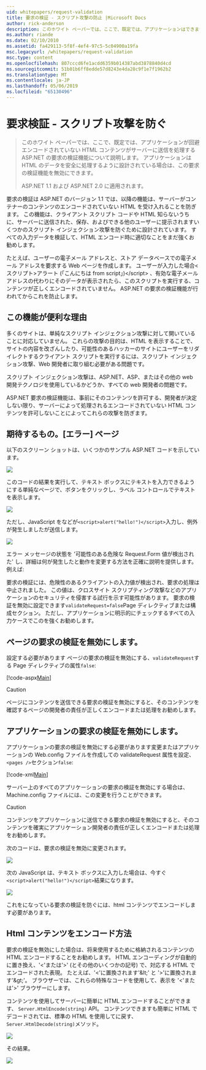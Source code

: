 ```yaml
---
uid: whitepapers/request-validation
title: 要求の検証 - スクリプト攻撃の防止 |Microsoft Docs
author: rick-anderson
description: このホワイト ペーパーでは、ここで、既定では、アプリケーションはできませんがエンコードされていない HTML コンテンツして処理する ASP.NET の要求の検証機能について説明しています.
ms.author: riande
ms.date: 02/10/2010
ms.assetid: fa429113-5f8f-4ef4-97c5-5c04900a19fa
msc.legacyurl: /whitepapers/request-validation
msc.type: content
ms.openlocfilehash: 807cccd6fe1acdd6359b014387abd3878840d4cd
ms.sourcegitcommit: 51b01b6ff8edde57d8243e4da28c9f1e7f1962b2
ms.translationtype: MT
ms.contentlocale: ja-JP
ms.lasthandoff: 05/06/2019
ms.locfileid: "65130496"
---
```

# <a name="request-validation---preventing-script-attacks"></a>要求検証 - スクリプト攻撃を防ぐ

> このホワイト ペーパーでは、ここで、既定では、アプリケーションが回避エンコードされていない HTML コンテンツがサーバーに送信を処理する ASP.NET の要求の検証機能について説明します。 アプリケーションは HTML のデータを安全に処理するように設計されている場合は、この要求の検証機能を無効にできます。
> 
> ASP.NET 1.1 および ASP.NET 2.0 に適用されます。

要求の検証は ASP.NET のバージョン 1.1 では、以降の機能は、サーバーがコンテナーのコンテンツのエンコードされていない HTML を受け入れることを防ぎます。 この機能は、クライアント スクリプト コードや HTML 知らないうちに、サーバーに送信された、保存、およびできる他のユーザーに提示されますいくつかのスクリプト インジェクション攻撃を防ぐために設計されています。 すべての入力データを検証して、HTML エンコード時に適切なことをまだ強くお勧めします。

たとえば、ユーザーの電子メール アドレスと、ストア データベースでの電子メール アドレスを要求する Web ページを作成します。 ユーザーが入力した場合&lt;スクリプト&gt;アラート (「こんにちは from script」)&lt;/script&gt; 、有効な電子メール アドレスの代わりにそのデータが表示されたら、このスクリプトを実行する、コンテンツが正しくエンコードされていません。 ASP.NET の要求の検証機能が行われてからこれを防止します。

## <a name="why-this-feature-is-useful"></a>この機能が便利な理由

多くのサイトは、単純なスクリプト インジェクション攻撃に対して開いていることに対応していません。 これらの攻撃の目的は、HTML を表示することで、サイトの内容を改ざんしたり、可能性のあるハッカーのサイトにユーザーをリダイレクトするクライアント スクリプトを実行するには、スクリプト インジェクション攻撃、Web 開発者に取り組む必要がある問題です。

スクリプト インジェクション攻撃は、ASP.NET、ASP、またはその他の web 開発テクノロジを使用しているかどうか、すべての web 開発者の問題です。

ASP.NET 要求の検証機能は、事前にそのコンテンツを許可する、開発者が決定しない限り、サーバーによって処理されるエンコードされていない HTML コンテンツを許可しないことによってこれらの攻撃を防ぎます。

## <a name="what-to-expect-error-page"></a>期待するもの。[エラー] ページ

以下のスクリーン ショットは、いくつかのサンプル ASP.NET コードを示しています。

![](request-validation/_static/image1.png)

このコードの結果を実行して、テキスト ボックスにテキストを入力できるようにする単純なページで、ボタンをクリックし、ラベル コントロールでテキストを表示します。

![](request-validation/_static/image2.png)

ただし、JavaScript をなどが`<script>alert("hello!")</script>`入力し、例外が発生しましたが送信します。

![](request-validation/_static/image3.png)

エラー メッセージの状態を '可能性のある危険な Request.Form 値が検出された' し、詳細は何が発生したと動作を変更する方法を正確に説明を提供します。 例えば:

要求の検証には、危険性のあるクライアントの入力値が検出され、要求の処理は中止されました。 この値は、クロスサイト スクリプティング攻撃などのアプリケーションのセキュリティを侵害する試行を示す可能性があります。 要求の検証を無効に設定できます`validateRequest=false`Page ディレクティブまたは構成セクション。 ただし、アプリケーションに明示的にチェックするすべての入力ケースでこのを強くお勧めします。

## <a name="disabling-request-validation-on-a-page"></a>ページの要求の検証を無効にします。

設定する必要があります ページの要求の検証を無効にする、`validateRequest`する Page ディレクティブの属性`false`:

[!code-aspx[Main](request-validation/samples/sample1.aspx)]

> [!CAUTION]
> ページにコンテンツを送信できる要求の検証を無効にすると、そのコンテンツを確認するページの開発者の責任が正しくエンコードまたは処理をお勧めします。

## <a name="disabling-request-validation-for-your-application"></a>アプリケーションの要求の検証を無効にします。

アプリケーションの要求の検証を無効にする必要があります変更またはアプリケーションの Web.config ファイルを作成しての validateRequest 属性を設定、`<pages />`セクション`false`:

[!code-xml[Main](request-validation/samples/sample2.xml)]

サーバー上のすべてのアプリケーションの要求の検証を無効にする場合は、Machine.config ファイルには、この変更を行うことができます。

> [!CAUTION]
> コンテンツをアプリケーションに送信できる要求の検証を無効にすると、そのコンテンツを確実にアプリケーション開発者の責任が正しくエンコードまたは処理をお勧めします。

次のコードは、要求の検証を無効に変更されます。

![](request-validation/_static/image4.png)

次の JavaScript は、テキスト ボックスに入力した場合は、今すぐ`<script>alert("hello!")</script>`結果になります。

![](request-validation/_static/image5.png)

これをになっている要求の検証を防ぐには、html コンテンツでエンコードします必要があります。

## <a name="how-to-html-encode-content"></a>Html コンテンツをエンコード方法

要求の検証を無効にした場合は、将来使用するために格納されるコンテンツの HTML エンコードすることをお勧めします。 HTML エンコーディングが自動的に置き換え、'&lt;'または'&gt;' (とその他のいくつかの記号) で、対応する HTML でエンコードされた表現。 たとえば、'&lt;'に置換されます'&amp;lt;' と '&gt;'に置換されます'&amp;gt;'。 ブラウザーでは、これらの特殊なコードを使用して、表示を '&lt;'または'&gt;' ブラウザーにします。

コンテンツを使用してサーバーに簡単に HTML エンコードすることができます、 `Server.HtmlEncode(string)` API。 コンテンツできますも簡単に HTML でデコードされては、標準の HTML を使用してに戻す、`Server.HtmlDecode(string)`メソッド。

![](request-validation/_static/image6.png)

その結果。

![](request-validation/_static/image7.png)
